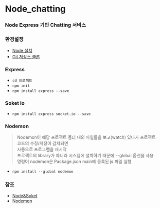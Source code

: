 # Node_chatting

### Node Express 기반 Chatting 서비스


### 환경설정
- [Node 설치](https://nodejs.org/ko/download/)
- [Git 저장소 클론](https://github.com/DevSoon/node_chatting.git)

### Express
- `cd 프로젝트`
- `npm init`
- `npm install express --save`

### Soket io
- `npm install express socket.io --save`

### Nodemon
> Nodemon이 해당 프로젝트 폴더 내의 파일들을 보고(watch) 있다가 프로젝트 코드의 수정/저장이 감지되면<br>
 자동으로 프로그램을 재시작<br>
프로젝트의 library가 아니라 시스템에 설치하기 때문에 --global 옵션을 사용<br>
명령어 nodemon은 Package.json main에 등록된 js 파일 실행
- `npm install --global nodemon`

### 참조
- [Node&Soket](https://www.a-mean-blog.com/ko/blog/%EB%8B%A8%ED%8E%B8%EA%B0%95%EC%A2%8C/_/Node-JS-Socket-io-%EC%B1%84%ED%8C%85%EC%82%AC%EC%9D%B4%ED%8A%B8-%EB%A7%8C%EB%93%A4%EA%B8%B0)
- [Nodemon](https://www.a-mean-blog.com/ko/blog/%ED%86%A0%EB%A7%89%EA%B8%80/_/Node-Package-Nodemon)
